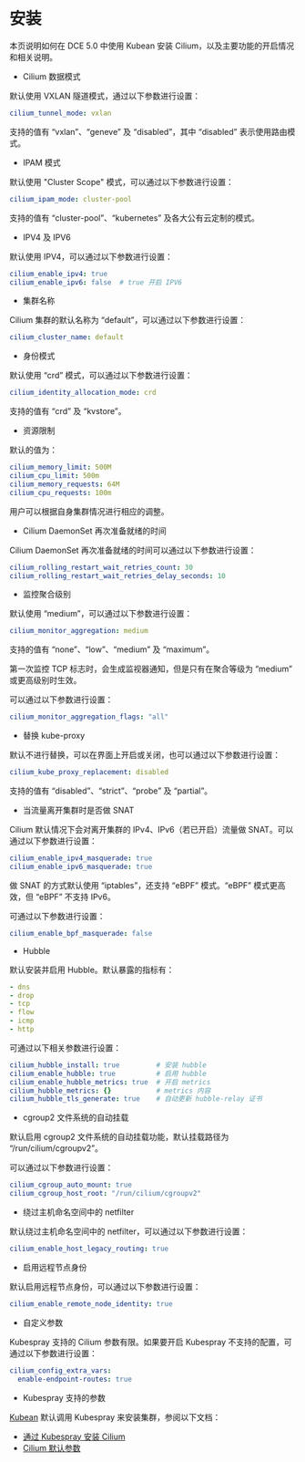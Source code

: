 # 安装

本页说明如何在 DCE 5.0 中使用 Kubean 安装 Cilium，以及主要功能的开启情况和相关说明。

- Cilium 数据模式

默认使用 VXLAN 隧道模式，通过以下参数进行设置：

```yaml
cilium_tunnel_mode: vxlan
```

支持的值有 “vxlan”、“geneve” 及 “disabled”，其中 “disabled” 表示使用路由模式。

- IPAM 模式

默认使用 "Cluster Scope" 模式，可以通过以下参数进行设置：

```yaml
cilium_ipam_mode: cluster-pool
```

支持的值有 “cluster-pool”、“kubernetes” 及各大公有云定制的模式。

- IPV4 及 IPV6

默认使用 IPV4，可以通过以下参数进行设置：

```yaml
cilium_enable_ipv4: true
cilium_enable_ipv6: false  # true 开启 IPV6
```

- 集群名称

Cilium 集群的默认名称为 “default”，可以通过以下参数进行设置：

```yaml
cilium_cluster_name: default
```

- 身份模式

默认使用 “crd” 模式，可以通过以下参数进行设置：

```yaml
cilium_identity_allocation_mode: crd
```

支持的值有 “crd” 及 “kvstore”。

- 资源限制

默认的值为：

```yaml
cilium_memory_limit: 500M
cilium_cpu_limit: 500m
cilium_memory_requests: 64M
cilium_cpu_requests: 100m
```

用户可以根据自身集群情况进行相应的调整。

- Cilium DaemonSet 再次准备就绪的时间

Cilium DaemonSet 再次准备就绪的时间可以通过以下参数进行设置：

```yaml
cilium_rolling_restart_wait_retries_count: 30
cilium_rolling_restart_wait_retries_delay_seconds: 10
```

- 监控聚合级别

默认使用 “medium”，可以通过以下参数进行设置：

```yaml
cilium_monitor_aggregation: medium
```

支持的值有 “none”、“low”、“medium” 及 “maximum”。

第一次监控 TCP 标志时，会生成监视器通知，但是只有在聚合等级为 “medium” 或更高级别时生效。

可以通过以下参数进行设置：

```yaml
cilium_monitor_aggregation_flags: "all"
```

- 替换 kube-proxy

默认不进行替换，可以在界面上开启或关闭，也可以通过以下参数进行设置：

```yaml
cilium_kube_proxy_replacement: disabled
```

支持的值有 “disabled”、“strict”、“probe” 及 “partial”。

- 当流量离开集群时是否做 SNAT

Cilium 默认情况下会对离开集群的 IPv4、IPv6（若已开启）流量做 SNAT。可以通过以下参数进行设置：

```yaml
cilium_enable_ipv4_masquerade: true
cilium_enable_ipv6_masquerade: true
```

做 SNAT 的方式默认使用 “iptables”，还支持 “eBPF” 模式。“eBPF” 模式更高效，但 “eBPF” 不支持 IPv6。

可通过以下参数进行设置：

```yaml
cilium_enable_bpf_masquerade: false
```

- Hubble

默认安装并启用 Hubble。默认暴露的指标有：

```yaml
- dns
- drop
- tcp
- flow
- icmp
- http
```

可通过以下相关参数进行设置：

```yaml
cilium_hubble_install: true         # 安装 hubble
cilium_enable_hubble: true          # 启用 hubble
cilium_enable_hubble_metrics: true  # 开启 metrics
cilium_hubble_metrics: {}           # metrics 内容
cilium_hubble_tls_generate: true    # 自动更新 hubble-relay 证书
```

- cgroup2 文件系统的自动挂载

默认启用 cgroup2 文件系统的自动挂载功能，默认挂载路径为 “/run/cilium/cgroupv2”。

可以通过以下参数进行设置：

```yaml
cilium_cgroup_auto_mount: true
cilium_cgroup_host_root: "/run/cilium/cgroupv2"
```

- 绕过主机命名空间中的 netfilter

默认绕过主机命名空间中的 netfilter，可以通过以下参数进行设置：

```yaml
cilium_enable_host_legacy_routing: true
```

- 启用远程节点身份

默认启用远程节点身份，可以通过以下参数进行设置：

```yaml
cilium_enable_remote_node_identity: true
```

- 自定义参数

Kubespray 支持的 Cilium 参数有限。如果要开启 Kubespray 不支持的配置，可通过以下参数进行设置：

```yaml
cilium_config_extra_vars:
  enable-endpoint-routes: true
```

- Kubespray 支持的参数

[Kubean](../../../community/kubean.md) 默认调用 Kubespray 来安装集群，参阅以下文档：

- [通过 Kubespray 安装 Cilium](https://github.com/kubernetes-sigs/kubespray/blob/master/docs/cilium.md)
- [Cilium 默认参数](https://github.com/kubernetes-sigs/kubespray/blob/b289f533b3b49ecf03baf755bd18b2da48608b3f/roles/network_plugin/cilium/defaults/main.yml)
